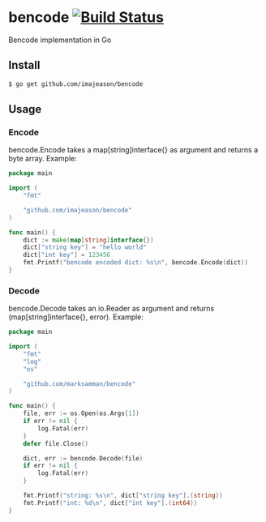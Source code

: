 bencode [![Build Status](https://travis-ci.org/marksamman/bencode.svg?branch=master)](https://travis-ci.org/marksamman/bencode)
=======

Bencode implementation in Go

## Install

```bash
$ go get github.com/imajeason/bencode
```

## Usage

### Encode
bencode.Encode takes a map[string]interface{} as argument and returns a byte array. Example:
```go
package main

import (
	"fmt"

	"github.com/imajeason/bencode"
)

func main() {
	dict := make(map[string]interface{})
	dict["string key"] = "hello world"
	dict["int key"] = 123456
	fmt.Printf("bencode encoded dict: %s\n", bencode.Encode(dict))
}
```

### Decode
bencode.Decode takes an io.Reader as argument and returns (map[string]interface{}, error). Example:
```go
package main

import (
	"fmt"
	"log"
	"os"

	"github.com/marksamman/bencode"
)

func main() {
	file, err := os.Open(os.Args[1])
	if err != nil {
		log.Fatal(err)
	}
	defer file.Close()

	dict, err := bencode.Decode(file)
	if err != nil {
		log.Fatal(err)
	}

	fmt.Printf("string: %s\n", dict["string key"].(string))
	fmt.Printf("int: %d\n", dict["int key"].(int64))
}
```
